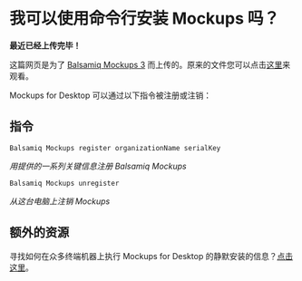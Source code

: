 # 我可以使用命令行安装 Mockups 吗？

**最近已经上传完毕！** 
   
这篇网页是为了 [Balsamiq Mockups 3](https://balsamiq.com/products/mockups/) 而上传的。原来的文件您可以点击[这里](http://media.balsamiq.com/files/Balsamiq_Mockups_v1-v2_Docs.pdf)来观看。  

Mockups for Desktop 可以通过以下指令被注册或注销：

## 指令

```
Balsamiq Mockups register organizationName serialKey
```

*用提供的一系列关键信息注册 Balsamiq Mockups*

```
Balsamiq Mockups unregister
```

*从这台电脑上注销 Mockups*

## 额外的资源

寻找如何在众多终端机器上执行 Mockups for Desktop 的静默安装的信息？[点击这里](http://support.balsamiq.com/customer/portal/articles/133390)。
